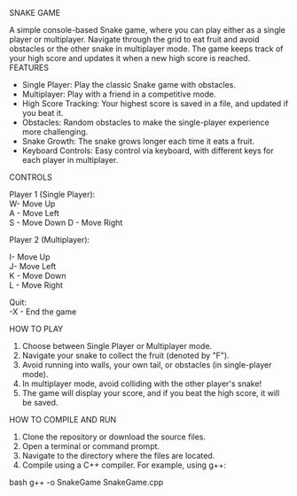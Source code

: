 SNAKE GAME

A simple console-based Snake game, where you can play either as a single player or multiplayer. Navigate through the grid to eat fruit and avoid obstacles or the other snake in multiplayer mode. The game keeps track of your high score and updates it when a new high score is reached. 
FEATURES
- Single Player: Play the classic Snake game with obstacles.
- Multiplayer: Play with a friend in a competitive mode.
- High Score Tracking: Your highest score is saved in a file, and updated if you beat it.
- Obstacles: Random obstacles to make the single-player experience more challenging.
- Snake Growth: The snake grows longer each time it eats a fruit.
- Keyboard Controls: Easy control via keyboard, with different keys for each player in multiplayer.

CONTROLS

Player 1 (Single Player):  
W- Move Up  
A - Move Left  
S - Move Down 
D - Move Right
  
Player 2 (Multiplayer):  

I- Move Up  
J- Move Left  
K - Move Down  
 L - Move Right

Quit:  
  -X - End the game

HOW TO PLAY
1. Choose between Single Player or Multiplayer mode.
2. Navigate your snake to collect the fruit (denoted by "F").
3. Avoid running into walls, your own tail, or obstacles (in single-player mode).
4. In multiplayer mode, avoid colliding with the other player's snake!
5. The game will display your score, and if you beat the high score, it will be saved.

HOW TO COMPILE AND RUN

1. Clone the repository or download the source files.
2. Open a terminal or command prompt.
3. Navigate to the directory where the files are located.
4. Compile using a C++ compiler. For example, using g++:

bash
   g++ -o SnakeGame SnakeGame.cpp
